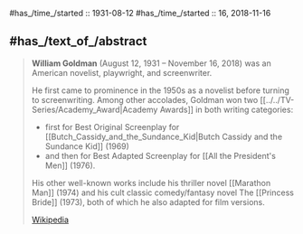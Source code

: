 ﻿---
aliases:
- "William Goldman"
---

#has_/time_/started ::  1931-08-12 
#has_/time_/started ::  16, 2018-11-16 

## #has_/text_of_/abstract 

> **William Goldman** (August 12, 1931 – November 16, 2018) was an American novelist, playwright, and screenwriter. 
> 
> He first came to prominence in the 1950s as a novelist before turning to screenwriting. 
> Among other accolades, Goldman won two [[../../TV-Series/Academy_Award|Academy Awards]] in both writing categories: 
> - first for Best Original Screenplay for [[Butch_Cassidy_and_the_Sundance_Kid|Butch Cassidy and the Sundance Kid]] (1969) 
> - and then for Best Adapted Screenplay for [[All the President's Men]] (1976).
>
> His other well-known works include his thriller novel [[Marathon Man]] (1974) 
> and his cult classic comedy/fantasy novel The [[Princess Bride]] (1973), 
> both of which he also adapted for film versions.
>
> [Wikipedia](https://en.wikipedia.org/wiki/William%20Goldman) 

